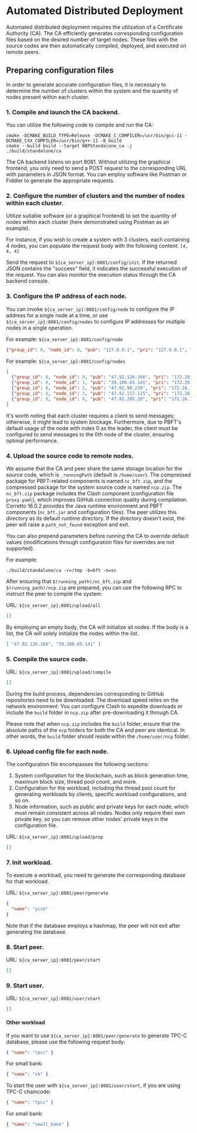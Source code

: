 # Automated Distributed Deployment

Automated distributed deployment requires the utilization of a Certificate Authority (CA).
The CA efficiently generates corresponding configuration files based on the desired number of target nodes.
These files with the source codes are then automatically compiled, deployed, and executed on remote peers.

## Preparing configuration files

In order to generate accurate configuration files, it is necessary to determine the number of clusters
within the system and the quantity of nodes present within each cluster.

### 1. Compile and launch the CA backend.

You can utilize the following code to compile and run the CA:

```shell
cmake -DCMAKE_BUILD_TYPE=Release -DCMAKE_C_COMPILER=/usr/bin/gcc-11 -DCMAKE_CXX_COMPILER=/usr/bin/g++-11 -B build
cmake --build build --target NBPStandalone_ca -j
./build/standalone/ca
```

The CA backend listens on port 8081. Without utilizing the graphical frontend, you only need to send a POST request
to the corresponding URL with parameters in JSON format.
You can employ software like Postman or Fiddler to generate the appropriate requests.

### 2. Configure the number of clusters and the number of nodes within each cluster.

Utilize suitable software (or a graphical frontend) to set the quantity of nodes within each cluster (here demonstrated using Postman as an example).

For instance, if you wish to create a system with 3 clusters, each containing 4 nodes,
you can populate the request body with the following content: `[4, 4, 4]`

Send the request to `${ca_server_ip}:8081/config/init`.
If the returned JSON contains the "success" field, it indicates the successful execution of the request.
You can also monitor the execution status through the CA backend console.

### 3. Configure the IP address of each node.

You can invoke `${ca_server_ip}:8081/config/node` to configure the IP address for a single node at a time,
or use `${ca_server_ip}:8081/config/nodes` to configure IP addresses for multiple nodes in a single operation.

For example: `${ca_server_ip}:8081/config/node`
```json
{"group_id": 0, "node_id": 0, "pub": "127.0.0.1", "pri": "127.0.0.1", "is_client": false}
```

For example: `${ca_server_ip}:8081/config/nodes`
```json
[
  {"group_id": 0, "node_id": 0, "pub": "47.92.126.166", "pri": "172.26.160.1", "is_client": false},
  {"group_id": 0, "node_id": 1, "pub": "39.100.65.141", "pri": "172.26.160.2", "is_client": false},
  {"group_id": 0, "node_id": 2, "pub": "47.92.90.230", "pri": "172.26.160.3", "is_client": false},
  {"group_id": 0, "node_id": 3, "pub": "47.92.117.115", "pri": "172.26.160.4", "is_client": false},
  {"group_id": 0, "node_id": 0, "pub": "47.92.205.28", "pri": "172.26.160.5", "is_client": true}
]
```

It's worth noting that each cluster requires a client to send messages; otherwise, it might lead to system blockage.
Furthermore, due to PBFT's default usage of the node with index 0 as the leader,
the client must be configured to send messages to the 0th node of the cluster, ensuring optimal performance.

### 4. Upload the source code to remote nodes.

We assume that the CA and peer share the same storage location for the source code,
which is `_runningPath` (default is `/home/user`).
The compressed package for PBFT-related components is named `nc_bft.zip`,
and the compressed package for the system source code is named `ncp.zip`.
The `nc_bft.zip` package includes the Clash component (configuration file `proxy.yaml`),
which improves GitHub connection quality during compilation.
Corretto 16.0.2 provides the Java runtime environment and PBFT components (`nc_bft.jar` and configuration files).
The peer utilizes this directory as its default runtime directory.
If the directory doesn't exist, the peer will raise a `path_not_found` exception and exit.

You can also prepend parameters before running the CA to override default values (modifications through configuration files for overrides are not supported).

For example:
```shell
./build/standalone/ca -r=/tmp -b=bft -n=sc
```

After ensuring that `$(running_path)/nc_bft.zip` and `$(running_path)/ncp.zip` are prepared, you can use the following RPC to instruct the peer to compile the system:

URL: `${ca_server_ip}:8081/upload/all`
```json
[]
```

By employing an empty body, the CA will initialize all nodes. If the body is a list, the CA will solely initialize the nodes within the list.
```json
[ "47.92.126.166", "39.100.65.141" ]
```

### 5. Compile the source code.
URL: `${ca_server_ip}:8081/upload/compile`
```json
[]
```
During the build process, dependencies corresponding to GitHub repositories need to be downloaded. The download speed relies on the network environment.
You can configure Clash to expedite downloads or include the `build` folder in `ncp.zip` after pre-downloading it through CA.

Please note that when `ncp.zip` includes the `build` folder,
ensure that the absolute paths of the `ncp` folders for both the CA and peer are identical.
In other words, the `build` folder should reside within the `/home/user/ncp` folder.

### 6. Upload config file for each node.
The configuration file encompasses the following sections:

1. System configuration for the blockchain, such as block generation time, maximum block size, thread pool count, and more.
2. Configuration for the workload, including the thread pool count for generating workloads by clients, specific workload configurations, and so on.
3. Node information, such as public and private keys for each node, which must remain consistent across all nodes.
Nodes only require their own private key, so you can remove other nodes' private keys in the configuration file.

URL: `${ca_server_ip}:8081/upload/prop`
```json
[]
```

### 7. Init workload.

To execute a workload, you need to generate the corresponding database for that workload.

URL: `${ca_server_ip}:8081/peer/generate`
```json
{
  "name": "ycsb"
}
```

Note that if the database employs a hashmap, the peer will not exit after generating the database.

### 8. Start peer.

URL: `${ca_server_ip}:8081/peer/start`
```json
[]
```

### 9. Start user.

URL: `${ca_server_ip}:8081/user/start`
```json
[]
```

#### Other workload

If you want to use `${ca_server_ip}:8081/peer/generate` to generate TPC-C database,
please use the following request body:
```json
{ "name": "tpcc" }
```

For small bank:

```json
{ "name": "sb" }
```

To start the user with `${ca_server_ip}:8081/user/start`, if you are using TPC-C chaincode:

```json
{ "name": "tpcc" }
```

For small bank:

```json
{ "name": "small_bank" }
```
